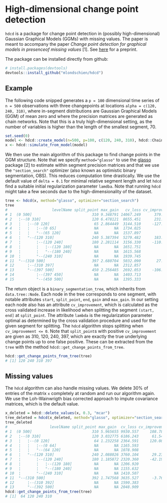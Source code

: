 # High-dimensional change point detection

`hdcd` is a package for change point detection in (possibly high-dimensional) Gaussian Graphical Models (GGMs) with missing values. The paper is meant to accompany the paper _Change point detection for graphical models in presenceof missing values_ [1]. See  [here](https://arxiv.org/abs/1907.05409) for a preprint.

The package can be installed directly from github:
```R
# install.packages(devtools)
devtools::install_github("mlondschien/hdcd")
```

## Example
The following code snipped generates a `p = 100` dimensional time series of `n = 500` observations with three changepoints at locations `alpha = c(120, 240, 310)`, where in-segment distributions are Gaussian Graphical Models (GGM) of mean zero and where the precision matrices are generated as chain networks. Note that this is a truly high-dimensional setting, as the number of variables is higher than the length of the smallest segment, 70.

```R
set.seed(0)
model <- hdcd::create_model(n=500, p=100, c(120, 240, 310), hdcd::ChainNetwork)
x <- hdcd::simulate_from_model(model)
```

We then use the main algorithm of this package to find change points in the GGM structure. Note that we specify `method="glasso"` to use the [glasso](https://cran.r-project.org/web/packages/glasso/index.html) package [2] to estimate within segment precision matrices and that we use the `"section_search"` optimizer (also known as optimistic binary segmentation, OBS). This reduces computation time drastically. We use the default value of `delta = 0.1` for minimal relative segment length and let `hdcd` find a suitable initial regularization parameter `lamdba`. Note that running `hdcd` might take a few seconds due to the high-dimensionality of the dataset.
```R
tree <- hdcd(x, method="glasso", optimizer="section_search")
tree
#                    levelName split_point max_gain   cv_loss cv_improvement     lambda
# 1  (0 500]                           310 9.348791 14067.249      379.70836 0.06884284
# 2   ¦--(0 310]                       120 6.478121  8655.451      231.45848 0.06884284
# 3   ¦   ¦--(0 120]                    65 2.864449  3144.510     -127.41210 0.09735847
# 4   ¦   ¦   ¦--(0 65]                 NA       NA  1734.025             NA 0.19471694
# 5   ¦   ¦   °--(65 120]               NA       NA  1537.897             NA 0.27537134
# 6   ¦   °--(120 310]                 240 5.387394  5279.482      183.40675 0.09735847
# 7   ¦       ¦--(120 240]             180 2.281114  3156.330     -110.98839 0.13768567
# 8   ¦       ¦   ¦--(120 180]          NA       NA  1651.751             NA 0.19471694
# 9   ¦       ¦   °--(180 240]          NA       NA  1615.568             NA 0.27537134
# 10  ¦       °--(240 310]              NA       NA  1939.745             NA 0.19471694
# 11  °--(310 500]                     397 2.680704  5032.090       27.17972 0.09735847
# 12      ¦--(310 397]                  NA       NA  2312.857             NA 0.19471694
# 13      °--(397 500]                 450 2.256485  2692.053     -106.99206 0.13768567
# 14          ¦--(397 450]              NA       NA  1403.713             NA 0.27537134
# 15          °--(450 500]              NA       NA  1395.333             NA 0.27537134
```
The return object is a `binary_segmentation_tree`, which inherits from `data.tree::Node`. Each node in the tree corresponds to one segment, with notable attributes `start`, `split_point`, `end`, `gain` and `max_gain`. In our setting each node also has an attribute `cv_improvement`, which is calculated as the cross validated increase in likelihood when splitting the segment `(start, end]` at `split_point`. The attribute `lambda` is the regularization parameter optimal as determined by the cross validation procedure and used for the given segment for splitting. The `hdcd` algorithm stops splitting when `cv_improvement <= 0`. Note that `split_point`s with positive `cv_improvement` are given as 310, 120, 240, 397, which are exactly the true underlying change points up to one false positive. These can be extracted from the `tree` with the method `hdcd::get_change_points_from_tree`. 

```R
hdcd::get_change_points_from_tree(tree)
# [1] 120 240 310 397
```

## Missing values

The `hdcd` algorithm can also handle missing values. We delete 30% of entries of the matrix `x` completely at random and run our algorithm again. We use the Loh-Wainwrigth bias corrected approach to impute covariance matrices, which is the default value.

```R
x_deleted = hdcd::delete_values(x, 0.3, "mcar")
tree_deleted = hdcd(x_deleted, method="glasso", optimizer="section_search")
tree_deleted
#                   levelName split_point max_gain  cv_loss cv_improvement    lambda
# 1  (0 500]                           310 5.965655 9930.557     108.787376 0.1076932
# 2   ¦--(0 310]                       120 3.032775 6186.243      61.549010 0.1076932
# 3   ¦   ¦--(0 120]                    64 1.232258 2364.591     120.089053 0.1523011
# 4   ¦   ¦   ¦--(0 64]                 NA       NA 1165.593             NA 0.2153863
# 5   ¦   ¦   °--(64 120]               NA       NA 1078.908             NA 0.2153863
# 6   ¦   °--(120 310]                 240 2.088026 3760.104      29.236988 0.1523011
# 7   ¦       ¦--(120 240]             180 1.185872 2320.360     -42.192047 0.1523011
# 8   ¦       ¦   ¦--(120 180]          NA       NA 1206.920             NA 0.2153863
# 9   ¦       ¦   °--(180 240]          NA       NA 1155.632             NA 0.1523011
# 10  ¦       °--(240 310]              NA       NA 1410.507             NA 0.2153863
# 11  °--(310 500]                     392 1.747568 3635.527      -3.764511 0.1076932
# 12      ¦--(310 392]                  NA       NA 1590.383             NA 0.2153863
# 13      °--(392 500]                  NA       NA 2048.909             NA 0.1523011
hdcd::get_change_points_from_tree(tree)
# [1]  64 120 240 310
```